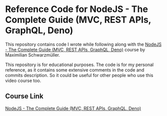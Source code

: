 # Reference Code for NodeJS - The Complete Guide (MVC, REST APIs, GraphQL, Deno)

This repository contains code I wrote while following along with the [NodeJS - The Complete Guide (MVC, REST APIs, GraphQL, Deno)](https://www.udemy.com/course/nodejs-the-complete-guide/) course by Maximilian Schwarzmüller. 

This repository is for educational purposes. The code is for my personal reference, as it contains some extensive comments in the code and commits description. So it could be useful for other people who use this video course too.
## Course Link

[NodeJS - The Complete Guide (MVC, REST APIs, GraphQL, Deno)](https://www.udemy.com/course/nodejs-the-complete-guide/)